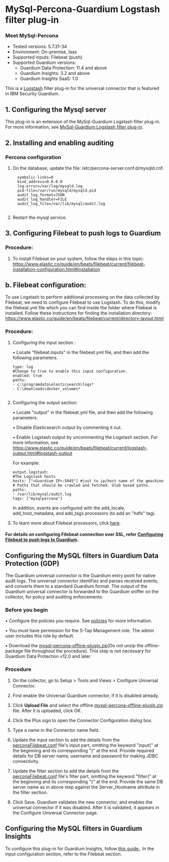 # MySql-Percona-Guardium Logstash filter plug-in
### Meet MySql-Percona
* Tested versions: 5.7.31-34
* Environment: On-premise, Iaas
* Supported inputs: Filebeat (push)
* Supported Guardium versions:
  * Guardium Data Protection: 11.4 and above
  * Guardium Insights: 3.2 and above
  * Guardium Insights SaaS: 1.0

This is a [Logstash](https://github.com/elastic/logstash) filter plug-in for the universal connector that is featured in IBM Security Guardium.

## 1. Configuring the Mysql server

This plug-in is an extension of the MySql-Guardium Logstash filter plug-in. For more information, see [MySql-Guardium Logstash filter plug-in](https://github.ibm.com/Activity-Insights/universal-connectors/blob/master/filter-plugin/logstash-filter-mysql-guardium/README.md).

## 2. Installing and enabling auditing

### Percona configuration

1. On the database, update the file: /etc/percona-server.conf.d/mysqld.cnf.

    ```
      symbolic-links=0
      bind_address=0.0.0.0
      log-error=/var/log/mysqld.log
      pid-file=/var/run/mysqld/mysqld.pid
      audit_log_format=JSON
      audit_log_handler=FILE
      audit_log_file=/var/lib/mysql/audit.log
  
    ```
2. Restart the mysql service.


## 3. Configuring Filebeat to push logs to Guardium

### Procedure:

1. To install Filebeat on your system, follow the steps in this topic:
   https://www.elastic.co/guide/en/beats/filebeat/current/filebeat-installation-configuration.html#installation

## b. Filebeat configuration:

To use Logstash to perform additional processing on the data collected by Filebeat, we need to configure Filebeat to use Logstash. To do this, modify the filebeat.yml file which you can find inside the folder where Filebeat is installed. Follow these instructions for finding the installation directory:
https://www.elastic.co/guide/en/beats/filebeat/current/directory-layout.html

### Procedure:

1. Configuring the input section :

   • Locate "filebeat.inputs" in the filebeat.yml file, and then add the following parameters.

    ```
    type: log
    #Change to true to enable this input configuration.
    enabled: true 
    paths:
    - c:\programdata\elasticsearch\logs*
    - C:\downloads\docker_volumes*
  
    ```

2. Configuring the output section:

   • Locate "output" in the filebeat.yml file, and then add the following parameters.

   • Disable Elasticsearch output by commenting it out.

   • Enable Logstash output by uncommenting the Logstash section. For more information, see https://www.elastic.co/guide/en/beats/filebeat/current/logstash-output.html#logstash-output

   For example:

    ```
    output.logstash:
    #The Logstash hosts
    hosts: ["<Guardium IP>:5045"] #just to ip/host name of the gmachine
    # Paths that should be crawled and fetched. Glob based paths.
    paths: 
    - /var/lib/mysql/audit.log
    tags: ["mysqlpercona"] 

    ```
   In addition, events are configured with the add_locale, add_host_metadata, and add_tags processors (to add an "hdfs" tag).


3. To learn more about Filebeat processors, click [here](https://www.elastic.co/guide/en/beats/filebeat/current/filtering-and-enhancing-data.html#using-processors).

#### For details on configuring Filebeat connection over SSL, refer [Configuring Filebeat to push logs to Guardium](https://github.com/IBM/universal-connectors/blob/main/input-plugin/logstash-input-beats/README.md#configuring-filebeat-to-push-logs-to-guardium).


## Configuring the MySQL filters in Guardium Data Protection (GDP)

The Guardium universal connector is the Guardium entry point for native audit logs.
The universal connector identifies and parses received events, and converts them to a standard Guardium format.
The output of the Guardium universal connector is forwarded to the Guardium sniffer on the collector, for policy and auditing enforcements.

### Before you begin

• Configure the policies you require. See [policies](/docs/#policies) for more information.

• You must have permission for the S-Tap Management role. The admin user includes this role by default.

• Download the [mysql-percona-offline-plugin.zip](./MysqlPerconaOverFilebeatPackage/mysql-percona-offline-plugin.zip)(Do not unzip the offline-package file throughout the procedure). This step is not necessary for Guardium Data Protection v12.0 and later.

### Procedure

1. On the collector, go to Setup > Tools and Views > Configure Universal Connector.

2. First enable the Universal Guardium connector, if it is disabled already.

4. Click **Upload File** and select the offline [mysql-percona-offline-plugin.zip](./MysqlPerconaOverFilebeatPackage/mysql-percona-offline-plugin.zip) file. After it is uploaded, click OK.

5. Click the Plus sign to open the Connector Configuration dialog box.

6. Type a name in the Connector name field.

7. Update the input section to add the details from the [perconaFilebeat.conf](./perconaFilebeat.conf) file's input part, omitting the keyword "input{" at the beginning and its corresponding "}" at the end. Provide required details for DB server name, username and password for making JDBC connectivity.

8. Update the filter section to add the details from the [perconaFilebeat.conf](./perconaFilebeat.conf) file's filter part, omitting the keyword "filter{" at the beginning and its corresponding "}" at the end. Provide the same DB server name as in above step against the Server_Hostname attribute in the filter section.

9. Click Save. Guardium validates the new connector, and enables the universal connector if it was disabled. After it is validated, it appears in the Configure Universal Connector page.


## Configuring the MySQL filters in Guardium Insights
To configure this plug-in for Guardium Insights, follow [this guide.](/docs/Guardium%20Insights/3.2.x/UC_Configuration_GI.md).
In the input configuration section, refer to the Filebeat section.